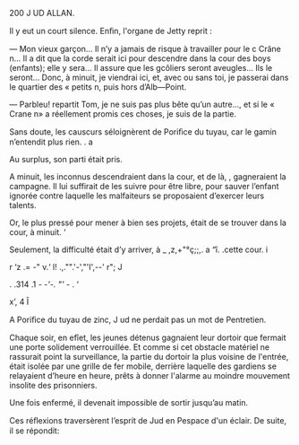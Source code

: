 200 J UD ALLAN.

Il y eut un court silence. Enﬁn, l'organe de Jetty reprit :

— Mon vieux garçon... Il n’y a jamais de risque à travailler pour le
c Crâne n... Il a dit que la corde serait ici pour descendre dans la cour des
boys (enfants); elle y sera... Il assure que les gcôliers seront aveugles...
Ils le seront... Donc, à minuit, je viendrai ici, et, avec ou sans toi, je
passerai dans le quartier des « petits n, puis hors d’Alb—Point.

— Parbleu! repartit Tom, je ne suis pas plus bête qu’un autre..., et
si le « Crane n» a réellement promis ces choses, je suis de la partie.

Sans doute, les causcurs séloignèrent de Poriﬁce du tuyau, car
le gamin n’entendit plus rien. . a

Au surplus, son parti était pris.

A minuit, les inconnus descendraient dans la cour, et de là, ,
gagneraient la campagne. Il lui suffirait de les suivre pour être 
libre, pour sauver l’enfant ignorée contre laquelle les malfaiteurs
se proposaient d’exercer leurs talents.

Or, le plus pressé pour mener à bien ses projets, était de se
trouver dans la cour, à minuit. ‘

Seulement, la difficulté était d’y arriver, à _ ,z,+"°ç;;,.  a “î.
.cette cour.   i

  
 
  
  
 
 
 
  

 
    

r ‘z
.= -" 
v.‘   l!  .,."".'-',"'I',--' r"; J

. .314 .1 _-_ _-'-. "'_ - . ‘

  
 

x’,
4 Î

A Poriﬁce du tuyau de zinc, J ud ne perdait pas un mot de Pentretien.

Chaque soir, en efîet, les jeunes détenus gagnaient leur dortoir que
fermait une porte solidement verrouillée. Et comme si cet obstacle matériel
ne rassurait point la surveillance, la partie du dortoir la plus voisine de
l'entrée, était isolée par une grille de fer mobile, derrière laquelle des
gardiens se relayaient d’heure en heure, prêts à donner l'alarme au moindre
mouvement insolite des prisonniers.

Une fois enfermé, il devenait impossible de sortir jusqu’au matin.

Ces réﬂexions traversèrent l’esprit de Jud en Pespace d'un éclair. De
suite, il se répondit:

